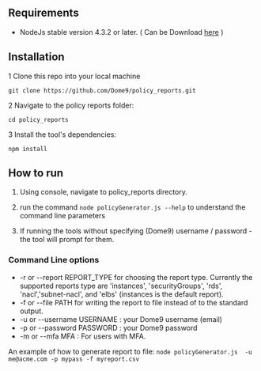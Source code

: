 
## Requirements ##
* NodeJs stable version 4.3.2 or later. 
( Can be Download <a href="https://nodejs.org">here</a> )

## Installation ##
1 Clone this repo into your local machine

```git clone https://github.com/Dome9/policy_reports.git```

2 Navigate to the policy reports folder:

```cd policy_reports``` 

3 Install the tool's dependencies:

```npm install ```

## How to run ##

1. Using console, navigate to  policy_reports directory.

2. run the command ```node policyGenerator.js --help``` to understand the command line parameters

3. If running the tools without specifying (Dome9) username / password - the tool will prompt for them.

### Command Line options ###

* -r or --report REPORT_TYPE for choosing the report type. Currently the supported reports type are 'instances', 'securityGroups', 'rds', 'nacl','subnet-nacl', and 'elbs' (instances is the default report).
* -f <PATH> or --file PATH for writing the report to file instead of to the standard output.
* -u or --username USERNAME : your Dome9 username (email)
* -p or --password PASSWORD : your Dome9 password
* -m or --mfa MFA : For users with MFA. 


An example of how to generate report to file:
```node policyGenerator.js  -u me@acme.com -p mypass -f myreport.csv```


